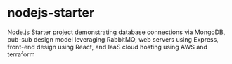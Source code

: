 # nodejs-starter
Node.js Starter project demonstrating database connections via MongoDB, pub-sub design model leveraging RabbitMQ, web servers using Express, front-end design using React, and IaaS cloud hosting using AWS and terraform
